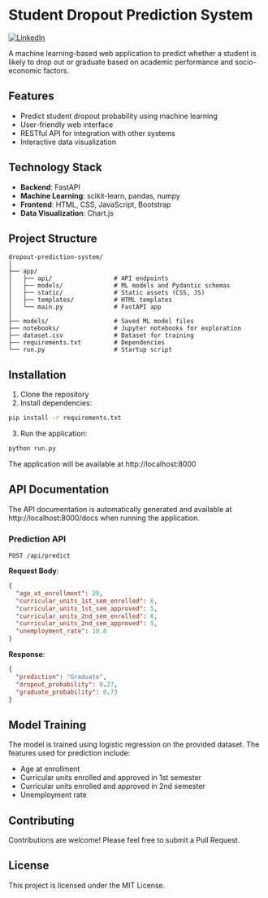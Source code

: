 # Student Dropout Prediction System

[![LinkedIn](https://img.shields.io/badge/LinkedIn-Connect%20with%20Victor-0077B5?style=for-the-badge&logo=linkedin&logoColor=white)](https://www.linkedin.com/in/victorcabrejos/)

A machine learning-based web application to predict whether a student is likely to drop out or graduate based on academic performance and socio-economic factors.

## Features

- Predict student dropout probability using machine learning
- User-friendly web interface
- RESTful API for integration with other systems
- Interactive data visualization

## Technology Stack

- **Backend**: FastAPI
- **Machine Learning**: scikit-learn, pandas, numpy
- **Frontend**: HTML, CSS, JavaScript, Bootstrap
- **Data Visualization**: Chart.js

## Project Structure

```
dropout-prediction-system/
│
├── app/
│   ├── api/                 # API endpoints
│   ├── models/              # ML models and Pydantic schemas
│   ├── static/              # Static assets (CSS, JS)
│   ├── templates/           # HTML templates
│   └── main.py              # FastAPI app
│
├── models/                  # Saved ML model files
├── notebooks/               # Jupyter notebooks for exploration
├── dataset.csv              # Dataset for training
├── requirements.txt         # Dependencies
└── run.py                   # Startup script
```

## Installation

1. Clone the repository
2. Install dependencies:

```bash
pip install -r requirements.txt
```

3. Run the application:

```bash
python run.py
```

The application will be available at http://localhost:8000

## API Documentation

The API documentation is automatically generated and available at http://localhost:8000/docs when running the application.

### Prediction API

```
POST /api/predict
```

**Request Body**:

```json
{
  "age_at_enrollment": 20,
  "curricular_units_1st_sem_enrolled": 6,
  "curricular_units_1st_sem_approved": 5,
  "curricular_units_2nd_sem_enrolled": 6,
  "curricular_units_2nd_sem_approved": 5,
  "unemployment_rate": 10.8
}
```

**Response**:

```json
{
  "prediction": "Graduate",
  "dropout_probability": 0.27,
  "graduate_probability": 0.73
}
```

## Model Training

The model is trained using logistic regression on the provided dataset. The features used for prediction include:

- Age at enrollment
- Curricular units enrolled and approved in 1st semester
- Curricular units enrolled and approved in 2nd semester
- Unemployment rate

## Contributing

Contributions are welcome! Please feel free to submit a Pull Request.

## License

This project is licensed under the MIT License.
